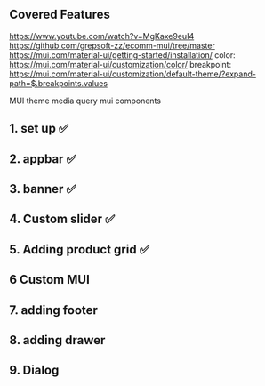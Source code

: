 ## Covered Features

https://www.youtube.com/watch?v=MgKaxe9euI4
https://github.com/grepsoft-zz/ecomm-mui/tree/master
https://mui.com/material-ui/getting-started/installation/
color: https://mui.com/material-ui/customization/color/
breakpoint: https://mui.com/material-ui/customization/default-theme/?expand-path=$.breakpoints.values

MUI
theme
media query
mui components

## 1. set up ✅

## 2. appbar ✅

## 3. banner ✅

## 4. Custom slider ✅

## 5. Adding product grid ✅

## 6 Custom MUI

## 7. adding footer

## 8. adding drawer

## 9. Dialog

